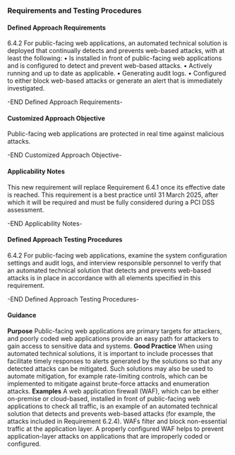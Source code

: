 ### Requirements and Testing Procedures

#### Defined Approach Requirements
6.4.2 For public-facing web applications, an automated technical solution is deployed that continually detects and prevents web-based attacks, with at least the following:
• Is installed in front of public-facing web applications and is configured to detect and prevent web-based attacks.
• Actively running and up to date as applicable.
• Generating audit logs.
• Configured to either block web-based attacks or generate an alert that is immediately investigated.

-END Defined Approach Requirements- 
#### Customized Approach Objective
Public-facing web applications are protected in real time against malicious attacks.

-END Customized Approach Objective- 
#### Applicability Notes
This new requirement will replace Requirement 6.4.1 once its effective date is reached.
This requirement is a best practice until 31 March 2025, after which it will be required and must be fully considered during a PCI DSS assessment.

-END Applicability Notes- 
#### Defined Approach Testing Procedures
6.4.2 For public-facing web applications, examine the system configuration settings and audit logs, and interview responsible personnel to verify that an automated technical solution that detects and prevents web-based attacks is in place in accordance with all elements specified in this requirement.

-END Defined Approach Testing Procedures- 
#### Guidance
**Purpose**
Public-facing web applications are primary targets for attackers, and poorly coded web applications provide an easy path for attackers to gain access to sensitive data and systems.
**Good Practice**
When using automated technical solutions, it is important to include processes that facilitate timely responses to alerts generated by the solutions so that any detected attacks can be mitigated. Such solutions may also be used to automate mitigation, for example rate-limiting controls, which can be implemented to mitigate against brute-force attacks and enumeration attacks.
**Examples**
A web application firewall (WAF), which can be either on-premise or cloud-based, installed in front of public-facing web applications to check all traffic, is an example of an automated technical solution that detects and prevents web-based attacks (for example, the attacks included in Requirement 6.2.4). WAFs filter and block non-essential traffic at the application layer. A properly configured WAF helps to prevent application-layer attacks on applications that are improperly coded or configured.